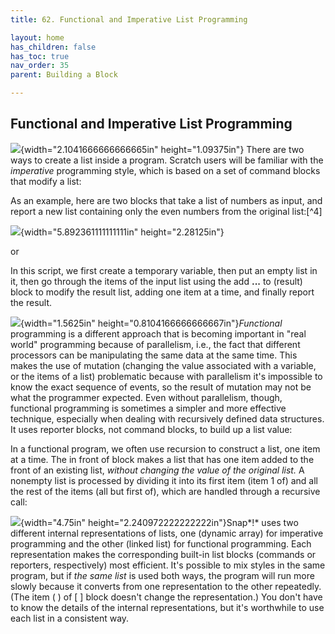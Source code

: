 ```yaml
---
title: 62. Functional and Imperative List Programming

layout: home
has_children: false
has_toc: true
nav_order: 35
parent: Building a Block

---
```


 Functional and Imperative List Programming
------------------------------------------

![](image543.png){width="2.1041666666666665in"
height="1.09375in"} There are two ways to create a list inside a
program. Scratch users will be familiar with the *imperative*
programming style, which is based on a set of command blocks that modify
a list:

As an example, here are two blocks that take a list of numbers as input,
and report a new list containing only the even numbers from the original
list:[^4]

![](image551.png){width="5.892361111111111in"
height="2.28125in"}

or

In this script, we first create a temporary variable, then put an empty
list in it, then go through the items of the input list using the add
**...** to (result) block to modify the result list, adding one item at
a time, and finally report the result.

![](image195.png){width="1.5625in"
height="0.8104166666666667in"}*Functional* programming is a different
approach that is becoming important in "real world" programming because
of parallelism, i.e., the fact that different processors can be
manipulating the same data at the same time. This makes the use of
mutation (changing the value associated with a variable, or the items of
a list) problematic because with parallelism it's impossible to know the
exact sequence of events, so the result of mutation may not be what the
programmer expected. Even without parallelism, though, functional
programming is sometimes a simpler and more effective technique,
especially when dealing with recursively defined data structures. It
uses reporter blocks, not command blocks, to build up a list value:

In a functional program, we often use recursion to construct a list, one
item at a time. The in front of block makes a list that has one item
added to the front of an existing list, *without changing the value of
the original list.* A nonempty list is processed by dividing it into its
first item (item 1 of) and all the rest of the items (all but first of),
which are handled through a recursive call:

![](image555.png){width="4.75in"
height="2.240972222222222in"}Snap*!* uses two different internal
representations of lists, one (dynamic array) for imperative programming
and the other (linked list) for functional programming. Each
representation makes the corresponding built-in list blocks (commands or
reporters, respectively) most efficient. It's possible to mix styles in
the same program, but if *the same list* is used both ways, the program
will run more slowly because it converts from one representation to the
other repeatedly. (The item ( ) of \[ \] block doesn't change the
representation.) You don't have to know the details of the internal
representations, but it's worthwhile to use each list in a consistent
way.

